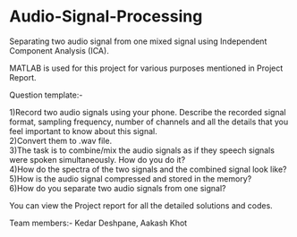# Audio-Signal-Processing
Separating two audio signal from one mixed signal using Independent Component Analysis (ICA).

MATLAB is used for this project for various purposes mentioned in Project Report.

Question template:-

1)Record two audio signals using your phone. Describe the recorded signal format, sampling frequency, number of channels and all the details that you feel important to know about this signal. <br />
2)Convert them to .wav file.  <br />
3)The task is to combine/mix the audio signals as if they speech signals were spoken simultaneously. How do you do it? <br />
4)How do the spectra of the two signals and the combined signal look like? <br />
5)How is the audio signal compressed and stored in the memory?  <br />
6)How do you separate two audio signals from one signal? 

You can view the Project report for all the detailed solutions and codes.

Team members:-
Kedar Deshpane,
Aakash Khot
